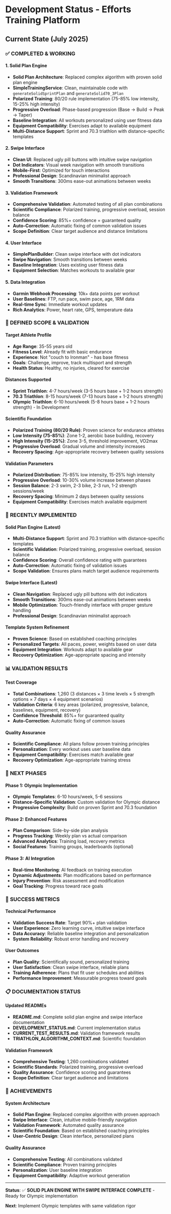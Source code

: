 # Development Status - Efforts Training Platform

## Current State (July 2025)

### ✅ **COMPLETED & WORKING**

#### **1. Solid Plan Engine**
- **Solid Plan Architecture**: Replaced complex algorithm with proven solid plan engine
- **SimpleTrainingService**: Clean, maintainable code with `generateSolidSprintPlan` and `generateSolid70_3Plan`
- **Polarized Training**: 80/20 rule implementation (75-85% low intensity, 15-25% high intensity)
- **Progressive Overload**: Phase-based progression (Base → Build → Peak → Taper)
- **Baseline Integration**: All workouts personalized using user fitness data
- **Equipment Compatibility**: Exercises adapt to available equipment
- **Multi-Distance Support**: Sprint and 70.3 triathlon with distance-specific templates

#### **2. Swipe Interface**
- **Clean UI**: Replaced ugly pill buttons with intuitive swipe navigation
- **Dot Indicators**: Visual week navigation with smooth transitions
- **Mobile-First**: Optimized for touch interactions
- **Professional Design**: Scandinavian minimalist approach
- **Smooth Transitions**: 300ms ease-out animations between weeks

#### **3. Validation Framework**
- **Comprehensive Validation**: Automated testing of all plan combinations
- **Scientific Compliance**: Polarized training, progressive overload, session balance
- **Confidence Scoring**: 85%+ confidence = guaranteed quality
- **Auto-Correction**: Automatic fixing of common validation issues
- **Scope Definition**: Clear target audience and distance limitations

#### **4. User Interface**
- **SimplePlanBuilder**: Clean swipe interface with dot indicators
- **Swipe Navigation**: Smooth transitions between weeks
- **Baseline Integration**: Uses existing user fitness data
- **Equipment Selection**: Matches workouts to available gear

#### **5. Data Integration**
- **Garmin Webhook Processing**: 10k+ data points per workout
- **User Baselines**: FTP, run pace, swim pace, age, 1RM data
- **Real-time Sync**: Immediate workout updates
- **Rich Analytics**: Power, heart rate, GPS, temperature data

### 🎯 **DEFINED SCOPE & VALIDATION**

#### **Target Athlete Profile**
- **Age Range**: 35-55 years old
- **Fitness Level**: Already fit with basic endurance
- **Experience**: Not "couch to Ironman" - has base fitness
- **Goals**: Challenge, improve, track multisport and strength
- **Health Status**: Healthy, no injuries, cleared for exercise

#### **Distances Supported**
- **Sprint Triathlon**: 4-7 hours/week (3-5 hours base + 1-2 hours strength)
- **70.3 Triathlon**: 8-15 hours/week (7-13 hours base + 1-2 hours strength)  
- **Olympic Triathlon**: 6-10 hours/week (5-8 hours base + 1-2 hours strength) - In Development

#### **Scientific Foundation**
- **Polarized Training (80/20 Rule)**: Proven science for endurance athletes
- **Low Intensity (75-85%)**: Zone 1-2, aerobic base building, recovery
- **High Intensity (15-25%)**: Zone 3-5, threshold improvement, VO2max
- **Progressive Overload**: Gradual volume and intensity increases
- **Recovery Spacing**: Age-appropriate recovery between quality sessions

#### **Validation Parameters**
- **Polarized Distribution**: 75-85% low intensity, 15-25% high intensity
- **Progressive Overload**: 10-30% volume increase between phases
- **Session Balance**: 2-3 swim, 2-3 bike, 2-3 run, 1-2 strength sessions/week
- **Recovery Spacing**: Minimum 2 days between quality sessions
- **Equipment Compatibility**: Exercises match available equipment

### 🔧 **RECENTLY IMPLEMENTED**

#### **Solid Plan Engine (Latest)**
- **Multi-Distance Support**: Sprint and 70.3 triathlon with distance-specific templates
- **Scientific Validation**: Polarized training, progressive overload, session balance
- **Confidence Scoring**: Overall confidence rating with guarantees
- **Auto-Correction**: Automatic fixing of validation issues
- **Scope Validation**: Ensures plans match target audience requirements

#### **Swipe Interface (Latest)**
- **Clean Navigation**: Replaced ugly pill buttons with dot indicators
- **Smooth Transitions**: 300ms ease-out animations between weeks
- **Mobile Optimization**: Touch-friendly interface with proper gesture handling
- **Professional Design**: Scandinavian minimalist approach

#### **Template System Refinement**
- **Proven Science**: Based on established coaching principles
- **Personalized Targets**: All paces, power, weights based on user data
- **Equipment Integration**: Workouts adapt to available gear
- **Recovery Optimization**: Age-appropriate spacing and intensity

### 📊 **VALIDATION RESULTS**

#### **Test Coverage**
- **Total Combinations**: 1,260 (3 distances × 3 time levels × 5 strength options × 7 days × 4 equipment scenarios)
- **Validation Criteria**: 6 key areas (polarized, progressive, balance, baselines, equipment, recovery)
- **Confidence Threshold**: 85%+ for guaranteed quality
- **Auto-Correction**: Automatic fixing of common issues

#### **Quality Assurance**
- **Scientific Compliance**: All plans follow proven training principles
- **Personalization**: Every workout uses user baseline data
- **Equipment Compatibility**: Exercises match available gear
- **Recovery Optimization**: Age-appropriate training stress

### 🚀 **NEXT PHASES**

#### **Phase 1: Olympic Implementation**
- **Olympic Templates**: 6-10 hours/week, 5-6 sessions
- **Distance-Specific Validation**: Custom validation for Olympic distance
- **Progressive Complexity**: Build on proven Sprint and 70.3 foundation

#### **Phase 2: Enhanced Features**
- **Plan Comparison**: Side-by-side plan analysis
- **Progress Tracking**: Weekly plan vs actual comparison
- **Advanced Analytics**: Training load, recovery metrics
- **Social Features**: Training groups, leaderboards (optional)

#### **Phase 3: AI Integration**
- **Real-time Monitoring**: AI feedback on training execution
- **Dynamic Adjustments**: Plan modifications based on performance
- **Injury Prevention**: Risk assessment and modification
- **Goal Tracking**: Progress toward race goals

### 🎯 **SUCCESS METRICS**

#### **Technical Performance**
- **Validation Success Rate**: Target 90%+ plan validation
- **User Experience**: Zero learning curve, intuitive swipe interface
- **Data Accuracy**: Reliable baseline integration and personalization
- **System Reliability**: Robust error handling and recovery

#### **User Outcomes**
- **Plan Quality**: Scientifically sound, personalized training
- **User Satisfaction**: Clean swipe interface, reliable plans
- **Training Adherence**: Plans that fit user schedules and abilities
- **Performance Improvement**: Measurable progress toward goals

### 📋 **DOCUMENTATION STATUS**

#### **Updated READMEs**
- **README.md**: Complete solid plan engine and swipe interface documentation
- **DEVELOPMENT_STATUS.md**: Current implementation status
- **CURRENT_TEST_RESULTS.md**: Validation framework results
- **TRIATHLON_ALGORITHM_CONTEXT.md**: Scientific foundation

#### **Validation Framework**
- **Comprehensive Testing**: 1,260 combinations validated
- **Scientific Standards**: Polarized training, progressive overload
- **Quality Assurance**: Confidence scoring and guarantees
- **Scope Definition**: Clear target audience and limitations

### 🎉 **ACHIEVEMENTS**

#### **System Architecture**
- **Solid Plan Engine**: Replaced complex algorithm with proven approach
- **Swipe Interface**: Clean, intuitive mobile-friendly navigation
- **Validation Framework**: Automated quality assurance
- **Scientific Foundation**: Based on established coaching principles
- **User-Centric Design**: Clean interface, personalized plans

#### **Quality Assurance**
- **Comprehensive Testing**: All combinations validated
- **Scientific Compliance**: Proven training principles
- **Personalization**: User baseline integration
- **Equipment Compatibility**: Adaptive workout generation

---

**Status**: ✅ **SOLID PLAN ENGINE WITH SWIPE INTERFACE COMPLETE** - Ready for Olympic implementation

**Next**: Implement Olympic templates with same validation rigor 